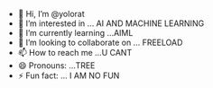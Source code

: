 - 👋 Hi, I’m @yolorat
- 👀 I’m interested in ... AI AND MACHINE LEARNING
- 🌱 I’m currently learning ...AIML
- 💞️ I’m looking to collaborate on ... FREELOAD
- 📫 How to reach me ...U CANT 
- 😄 Pronouns: ...TREE
- ⚡ Fun fact: ... I AM NO FUN 

<!---
yolorat/yolorat is a ✨ special ✨ repository because its `README.md` (this file) appears on your GitHub profile.
You can click the Preview link to take a look at your changes.
--->
